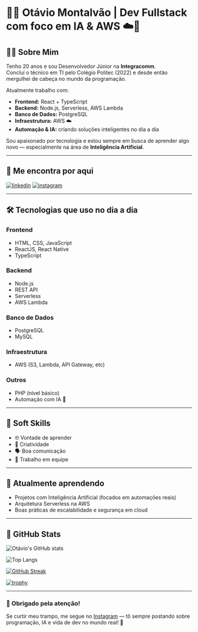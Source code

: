 # 👨‍💻 Otávio Montalvão | Dev Fullstack com foco em IA & AWS ☁️🚀

## 🙋‍♂️ Sobre Mim

Tenho 20 anos e sou Desenvolvedor Júnior na **Integracomm**.  
Concluí o técnico em TI pelo Colégio Politec (2022) e desde então mergulhei de cabeça no mundo da programação.

Atualmente trabalho com:

- **Frontend:** React + TypeScript  
- **Backend:** Node.js, Serverless, AWS Lambda  
- **Banco de Dados:** PostgreSQL  
- **Infraestrutura:** AWS ☁️  
- **Automação & IA:** criando soluções inteligentes no dia a dia

Sou apaixonado por tecnologia e estou sempre em busca de aprender algo novo — especialmente na área de **Inteligência Artificial**.

---

## 🔗 Me encontra por aqui

[![linkedin](https://img.shields.io/badge/linkedin-0A66C2?style=for-the-badge&logo=linkedin&logoColor=white)](https://www.linkedin.com/in/otávio-montalvão-10355a207)
[![instagram](https://img.shields.io/badge/instagram-F56040?style=for-the-badge&logo=instagram&logoColor=white)](https://www.instagram.com/omontalvao_/)

---

## 🛠️ Tecnologias que uso no dia a dia

### Frontend
- HTML, CSS, JavaScript
- ReactJS, React Native
- TypeScript

### Backend
- Node.js
- REST API
- Serverless
- AWS Lambda

### Banco de Dados
- PostgreSQL
- MySQL

### Infraestrutura
- AWS (S3, Lambda, API Gateway, etc)

### Outros
- PHP (nível básico)
- Automação com IA 🤖

---

## 💼 Soft Skills

- 🤓 Vontade de aprender  
- 🧠 Criatividade  
- 🗣 Boa comunicação  
- 🤝 Trabalho em equipe  

---

## 🚧 Atualmente aprendendo

- Projetos com Inteligência Artificial (focados em automações reais)
- Arquitetura Serverless na AWS
- Boas práticas de escalabilidade e segurança em cloud

---

## 🚀 GitHub Stats

![Otávio's GitHub stats](https://github-readme-stats.vercel.app/api?username=otavio16design&show_icons=true&theme=radical&include_all_commits=true&count_private=true)

![Top Langs](https://github-readme-stats.vercel.app/api/top-langs/?username=otavio16design&layout=compact&theme=radical)

[![GitHub Streak](https://streak-stats.demolab.com?user=otavio16design&theme=radical&hide_border=true)](https://git.io/streak-stats)

[![trophy](https://github-profile-trophy.vercel.app/?username=otavio16design&theme=radical&no-bg=true&no-frame=true&column=4)](https://github.com/ryo-ma/github-profile-trophy)

---

### 🎯 Obrigado pela atenção!

Se curtir meu trampo, me segue no [Instagram](https://www.instagram.com/omontalvao_/) — tô sempre postando sobre programação, IA e vida de dev no mundo real! 🚀

